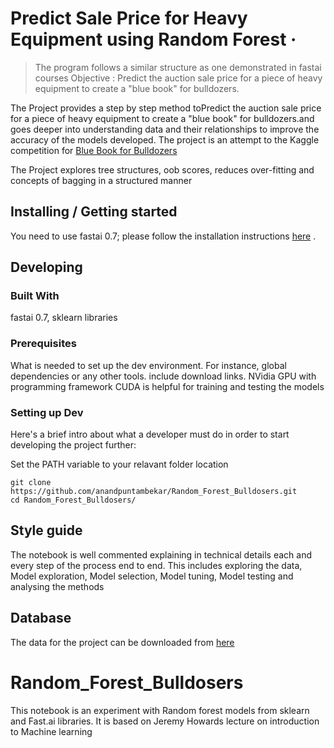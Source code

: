 # Predict Sale Price for Heavy Equipment using Random Forest &middot;
> The program follows a similar structure as one demonstrated in fastai courses
> Objective : Predict the auction sale price for a piece of heavy equipment to create a "blue book" for bulldozers.

The Project provides a step by step method toPredict the auction sale price for a piece of heavy equipment to create a "blue book" for bulldozers.and goes deeper into understanding data and their relationships to improve the accuracy of the models developed. The project is an attempt to the Kaggle competition for [Blue Book for Bulldozers](https://www.kaggle.com/c/bluebook-for-bulldozers)

The Project explores tree structures, oob scores, reduces over-fitting and concepts of bagging in a structured manner

## Installing / Getting started

You need to use fastai 0.7; please follow the installation instructions [here](https://forums.fast.ai/t/fastai-v0-install-issues-thread/24652)  .


## Developing

### Built With
fastai 0.7, sklearn libraries

### Prerequisites
What is needed to set up the dev environment. For instance, global dependencies or any other tools. include download links.
NVidia GPU with programming framework CUDA is helpful for training and testing the models

### Setting up Dev

Here's a brief intro about what a developer must do in order to start developing
the project further:

Set the PATH variable to your relavant folder location
```shell
git clone https://github.com/anandpuntambekar/Random_Forest_Bulldosers.git
cd Random_Forest_Bulldosers/
```


## Style guide

The notebook is well commented explaining in technical details each and every step of the process end to end. This includes exploring the data, Model exploration, Model selection, Model tuning, Model testing and analysing the methods

## Database
The data for the project can be downloaded from [here](https://www.kaggle.com/c/bluebook-for-bulldozers/data)




# Random_Forest_Bulldosers
This notebook is an experiment with Random forest models from sklearn and Fast.ai libraries. It is based on Jeremy Howards lecture on introduction to Machine learning
